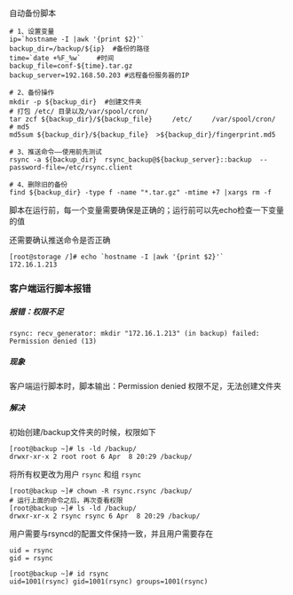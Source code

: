 自动备份脚本

```shell
# 1、设置变量
ip=`hostname -I |awk '{print $2}'`
backup_dir=/backup/${ip}  #备份的路径
time=`date +%F_%w`    #时间
backup_file=conf-${time}.tar.gz
backup_server=192.168.50.203 #远程备份服务器的IP

# 2、备份操作
mkdir -p ${backup_dir}  #创建文件夹
# 打包 /etc/ 目录以及/var/spool/cron/
tar zcf ${backup_dir}/${backup_file}     /etc/     /var/spool/cron/
# md5
md5sum ${backup_dir}/${backup_file}  >${backup_dir}/fingerprint.md5

# 3、推送命令——使用前先测试
rsync -a ${backup_dir}  rsync_backup@${backup_server}::backup  --password-file=/etc/rsync.client

# 4、删除旧的备份
find ${backup_dir} -type f -name "*.tar.gz" -mtime +7 |xargs rm -f
```

脚本在运行前，每一个变量需要确保是正确的；运行前可以先echo检查一下变量的值

还需要确认推送命令是否正确

```shell
[root@storage /]# echo `hostname -I |awk '{print $2}'`
172.16.1.213
```

### 客户端运行脚本报错

##### 报错：权限不足

```shell
rsync: recv_generator: mkdir "172.16.1.213" (in backup) failed: Permission denied (13)
```

##### 现象

客户端运行脚本时，脚本输出：Permission denied 权限不足，无法创建文件夹

##### 解决

初始创建/backup文件夹的时候，权限如下

```shell
[root@backup ~]# ls -ld /backup/
drwxr-xr-x 2 root root 6 Apr  8 20:29 /backup/
```

将所有权更改为用户 `rsync` 和组 `rsync`

```shell
[root@backup ~]# chown -R rsync.rsync /backup/
# 运行上面的命令之后，再次查看权限
[root@backup ~]# ls -ld /backup/
drwxr-xr-x 2 rsync rsync 6 Apr  8 20:29 /backup/
```

用户需要与rsyncd的配置文件保持一致，并且用户需要存在

```shell
uid = rsync
gid = rsync

[root@backup ~]# id rsync
uid=1001(rsync) gid=1001(rsync) groups=1001(rsync)
```
